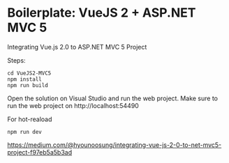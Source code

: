 # Boilerplate: VueJS 2 + ASP.NET MVC 5

Integrating Vue.js 2.0 to ASP.NET MVC 5 Project

Steps:

```
cd VueJS2-MVC5
npm install
npm run build
```
Open the solution on Visual Studio and run the web project. Make sure to run the web project on http://localhost:54490

For hot-reaload

```
npm run dev
```


https://medium.com/@hyounoosung/integrating-vue-js-2-0-to-net-mvc5-project-f97eb5a5b3ad